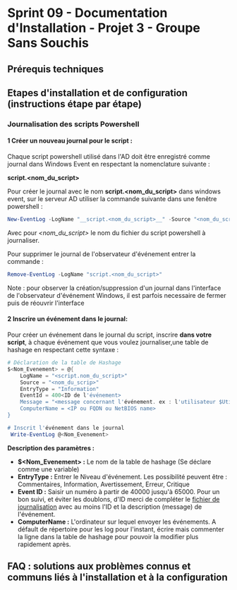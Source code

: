 # Sprint 09 - Documentation d'Installation - Projet 3 - Groupe Sans Souchis

## Prérequis techniques

## Etapes d'installation et de configuration (instructions étape par étape)

### Journalisation des scripts Powershell
#### 1 Créer un nouveau journal pour le script :
  Chaque script powershell utilisé dans l'AD doit être enregistré comme journal dans Windows Event en respectant la nomenclature suivante :

  __script.<nom_du_script>__

  Pour créer le journal avec le nom __script.<nom_du_script>__ dans windows event, sur le serveur AD utiliser la commande suivante dans une fenêtre powershell : 

  ```powershell
  New-EventLog -LogName "__script.<nom_du_script>__" -Source "<nom_du_script>"
  ```
  Avec pour _<nom_du_script>_ le nom du fichier du script powershell à journaliser.

  Pour supprimer le journal de l'observateur d'événement entrer la commande :
  ```powershell
  Remove-EventLog -LogName "script.<nom_du_script>"
  ```
Note : pour observer la création/suppression d'un journal dans l'interface de l'observateur d'événement Windows, il est parfois necessaire de fermer puis de réouvrir l'interface

#### 2 Inscrire un événement dans le journal:
  Pour créer un événement dans le journal du script, inscrire __dans votre script__, à chaque événement que vous voulez journaliser,une table de hashage en respectant cette syntaxe :
```powershell
# Déclaration de la table de Hashage
$<Nom_Evenement> = @{
    LogName = "<script.nom_du_script>"
    Source = "<nom_du_scrip>"
    EntryType = "Information"
    EventId = 400<ID de l'événement>
    Message = "<message concernant l'événement. ex : l'utilisateur $Utilisateur a bien été crée !>"
    ComputerName = <IP ou FQDN ou NetBIOS name>
}

# Inscrit l'événement dans le journal
 Write-EventLog @<Nom_Evenement>
```
__Description des paramètres :__
- __$<Nom_Evenement> :__ Le nom de la table de hashage (Se déclare comme une variable)
- __EntryType :__ Entrer le Niveau d'événement. Les possibilité peuvent être : Commentaires, Information, Avertissement, Erreur, Critique
- __Event ID :__ Saisir un numéro à partir de 40000 jusqu'à 65000. Pour un bon suivi, et éviter les doublons, d'ID merci de compléter le [fichier de journalisation](https://docs.google.com/spreadsheets/d/1ti4Ac9E3niUvBVg8KMk0dWlT-nU6wLt3z1lrrivSGro/edit?gid=0#gid=0) avec au moins l'ID et la description (message) de l'événement.
- __ComputerName :__ L'ordinateur sur lequel envoyer les événements. A défault de répertoire pour les log pour l'instant, écrire mais commenter la ligne dans la table de hashage pour pouvoir la modifier plus rapidement après.


## FAQ : solutions aux problèmes connus et communs liés à l'installation et à la configuration
